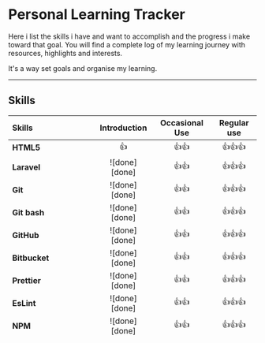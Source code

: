 # Personal Learning Tracker

Here i list the skills i have and want to accomplish and the progress i make toward that goal.
You will find a complete log of my learning journey with resources, highlights and interests.

It's a way set goals and organise my learning.

----

## Skills
 
| Skills                            | Introduction        | Occasional Use           | Regular use                    |
| :-------------------------------- | :-----------------: | :----------------------: | :----------------:             |
| **HTML5**                         | :thumbsup:          | :thumbsup::thumbsup:     | :thumbsup::thumbsup::thumbsup: |
| **Laravel**                       | ![done][done]       | :thumbsup::thumbsup:     | :thumbsup::thumbsup::thumbsup: |
| **Git**                           | ![done][done]       | :thumbsup::thumbsup:     | :thumbsup::thumbsup::thumbsup: |
| **Git bash**                      | ![done][done]       | :thumbsup::thumbsup:     | :thumbsup::thumbsup::thumbsup: |
| **GitHub**                        | ![done][done]       | :thumbsup::thumbsup:     | :thumbsup::thumbsup::thumbsup: |
| **Bitbucket**                     | ![done][done]       | :thumbsup::thumbsup:     | :thumbsup::thumbsup::thumbsup: |
| **Prettier**                      | ![done][done]       | :thumbsup::thumbsup:     | :thumbsup::thumbsup::thumbsup: |
| **EsLint**                        | ![done][done]       | :thumbsup::thumbsup:     | :thumbsup::thumbsup::thumbsup: |
| **NPM**                           | ![done][done]       | :thumbsup::thumbsup:     | :thumbsup::thumbsup::thumbsup: |
| **Yarn**                          | ![done][done]       | :thumbsup::thumbsup:     | :thumbsup::thumbsup::thumbsup: |
| **Working with APIs**             | ![done][done]       | :thumbsup::thumbsup:     | :thumbsup::thumbsup::thumbsup: |
| **CSS Grid & Flex-box**           | ![done][done]       | :thumbsup::thumbsup:     | :thumbsup::thumbsup::thumbsup: |
| **Markdown**                      | ![done][done]       | :thumbsup::thumbsup:     | :thumbsup::thumbsup::thumbsup: |
| **Website Building**              | ![done][done]       | :thumbsup::thumbsup:     | :thumbsup::thumbsup::thumbsup: |
| **Publishing website**            | ![done][done]       | :thumbsup::thumbsup:     | :thumbsup::thumbsup::thumbsup: |
| **Command line**                  | ![done][done]       | :thumbsup::thumbsup:     | :thumbsup::thumbsup::thumbsup: |
| **NPM scripts**                   | ![done][done]       | :thumbsup::thumbsup:     | :thumbsup::thumbsup::thumbsup: |
| **React**                         | ![done][done]       | :thumbsup::thumbsup:     |                                |
| **GatsbyJS**                      | ![done][done]       | :thumbsup::thumbsup:     |                                |
| **Vue.js**                        | ![done][done]       | :thumbsup::thumbsup:     |                                |
| **Python**                        | ![done][done]       | :thumbsup::thumbsup:     |                                |
| **Django**                        | ![done][done]       | :thumbsup::thumbsup:     |                                |
| **Flask**                         | ![done][done]       | :thumbsup::thumbsup:     |                                |
| **Agile**                         | ![done][done]       | :thumbsup::thumbsup:     |                                |
| **CSS3**                          | ![done][done]       | :thumbsup::thumbsup:     |                                |
| **JavaScript**                    | ![done][done]       | :thumbsup::thumbsup:     |                                |
| **ES6**                           | ![done][done]       | :thumbsup::thumbsup:     |                                |
| **Gulp/Webpack**                  | ![done][done]       | :thumbsup::thumbsup:     |                                |
| **Bootstrap**                     | ![done][done]       | :thumbsup::thumbsup:     |                                |
| **Node.js**                       | ![done][done]       | :thumbsup::thumbsup:     |                                |
| **Open Source Contribution**      | ![done][done]       |                          |                                |
| **Next.js**                       | ![done][done]       |                          |                                |
| **Amazon Web Services**           | ![done][done]       |                          |                                |

---

## Interests

I'm currently interested in/excited about:

+ Vue.js
+ Python's best practices
+ Golang
+ Rust
+ Amazon Web Services (AWS)

----

## Web Development Checklist

This is a list of basic objectives to meet on the road to mastering web development.

It is an almost exact copy of [Ginny Fahs'](https://twitter.com/ginnyfahs) ["Things Real Developers Do: My Bucket List"](https://blog.prototypr.io/wondering-if-youre-a-real-developer-yet-try-making-a-bucket-list-281275482155)


* [x] Open the computer’s terminal
* [x] Use a text editor (bonus points if you have a specific reason for choosing it)
* [x] Use some keyboard shortcuts
* [x] Write tests for your code
* [ ] Help another web developer with something they’re having trouble with
* [ ] Attend an event about web development
* [x] Follow developers you admire on social media
* [x] Read a book about coding
* [x] Open your browser console
* [x] Get data from an API
* [x] Hide API keys from the public
* [x] Post a question on Stack Overflow
* [x] Push code to GitHub or GitLab or BitBucket
* [ ] Speak about something web development-related at an event
* [ ] Complete a technical interview
* [x] Participate in a hackathon
* [x] Deploy a project
* [ ] Ship your project to a store
* [ ] Contribute to open source
* [x] Get paid to code
* [x] When people ask what you do, respond saying you’re a developer :)

----

If you find this useful for your own needs you are welcome to fork a copy, customise it or even give it a star.

----

### Acknowledgments

This has been partly inspired by [Shovan Chatterjee](https://twitter.com/Syknapse) and his wonderful [My Learning Tracker](https://github.com/Syknapse/My-Learning-Tracker) project. And of course by [Alexander Kallaway's](https://twitter.com/ka11away) very motivational [#100DaysOfCode challenge](https://github.com/Kallaway/100-days-of-code) and the great and supportive community around it.

### License

[MIT License](https://github.com/Mounir-Bennacer/personal-learning-tracker/blob/master/LICENSE)
